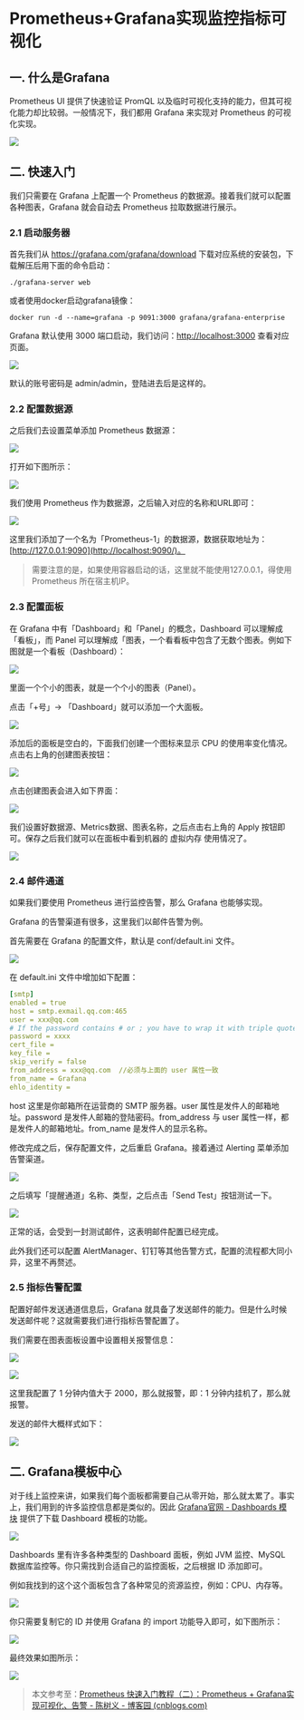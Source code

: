 # Prometheus+Grafana实现监控指标可视化



## 一. 什么是Grafana

Prometheus UI 提供了快速验证 PromQL 以及临时可视化支持的能力，但其可视化能力却比较弱。一般情况下，我们都用 Grafana 来实现对 Prometheus 的可视化实现。

![](../images/3.jpg)

## 二. 快速入门

我们只需要在 Grafana 上配置一个 Prometheus 的数据源。接着我们就可以配置各种图表，Grafana 就会自动去 Prometheus 拉取数据进行展示。

### 2.1 启动服务器

首先我们从 https://grafana.com/grafana/download 下载对应系统的安装包，下载解压后用下面的命令启动：

```shell
./grafana-server web
```

或者使用docker启动grafana镜像：

```shell
docker run -d --name=grafana -p 9091:3000 grafana/grafana-enterprise
```

Grafana 默认使用 3000 端口启动，我们访问：[http://localhost:3000](http://localhost:3000/) 查看对应页面。

![](../images/14.png)

默认的账号密码是 admin/admin，登陆进去后是这样的。

### 2.2 配置数据源

之后我们去设置菜单添加 Prometheus 数据源：

![](../images/15.png)

打开如下图所示：

![](../images/16.png)

我们使用 Prometheus 作为数据源，之后输入对应的名称和URL即可：

![](../images/17.png)

这里我们添加了一个名为「Prometheus-1」的数据源，数据获取地址为：[http://127.0.0.1:9090](http://localhost:9090/)。

> 需要注意的是，如果使用容器启动的话，这里就不能使用127.0.0.1，得使用 Prometheus 所在宿主机IP。

### 2.3 配置面板

在 Grafana 中有「Dashboard」和「Panel」的概念，Dashboard 可以理解成「看板」，而 Panel 可以理解成「图表，一个看看板中包含了无数个图表。例如下图就是一个看板（Dashboard）：

![](../images/4.jpg)

里面一个个小的图表，就是一个个小的图表（Panel）。

点击「+号」-> 「Dashboard」就可以添加一个大面板。

![](../images/18.png)

添加后的面板是空白的，下面我们创建一个图标来显示 CPU 的使用率变化情况。点击右上角的创建图表按钮：

![](../images/19.png)

点击创建图表会进入如下界面：

![](../images/20.png)

我们设置好数据源、Metrics数据、图表名称，之后点击右上角的 Apply 按钮即可。保存之后我们就可以在面板中看到机器的 虚拟内存 使用情况了。

![](../images/21.png)

### 2.4 邮件通道

如果我们要使用 Prometheus 进行监控告警，那么 Grafana 也能够实现。

Grafana 的告警渠道有很多，这里我们以邮件告警为例。

首先需要在 Grafana 的配置文件，默认是 conf/default.ini 文件。

![](../images/5.jpg)

在 default.ini 文件中增加如下配置：

```yml
[smtp]
enabled = true
host = smtp.exmail.qq.com:465
user = xxx@qq.com
# If the password contains # or ; you have to wrap it with triple quotes. Ex """#password;"""
password = xxxx
cert_file =
key_file =
skip_verify = false
from_address = xxx@qq.com  //必须与上面的 user 属性一致
from_name = Grafana
ehlo_identity =
```

host 这里是你邮箱所在运营商的 SMTP 服务器。user 属性是发件人的邮箱地址。password 是发件人邮箱的登陆密码。from_address 与 user 属性一样，都是发件人的邮箱地址。from_name 是发件人的显示名称。

修改完成之后，保存配置文件，之后重启 Grafana。接着通过 Alerting 菜单添加告警渠道。

![](../images/6.jpg)

之后填写「提醒通道」名称、类型，之后点击「Send Test」按钮测试一下。

![](../images/7.jpg)

正常的话，会受到一封测试邮件，这表明邮件配置已经完成。

此外我们还可以配置 AlertManager、钉钉等其他告警方式，配置的流程都大同小异，这里不再赘述。

### 2.5 指标告警配置

配置好邮件发送通道信息后，Grafana 就具备了发送邮件的能力。但是什么时候发送邮件呢？这就需要我们进行指标告警配置了。

我们需要在图表面板设置中设置相关报警信息：

![](../images/23.png)

![](../images/24.png)

这里我配置了 1 分钟内值大于 2000，那么就报警，即：1 分钟内挂机了，那么就报警。

发送的邮件大概样式如下：

![](../images/8.jpg)

## 二. Grafana模板中心

对于线上监控来讲，如果我们每个面板都需要自己从零开始，那么就太累了。事实上，我们用到的许多监控信息都是类似的。因此 [Grafana官网 - Dashboards 模块](https://grafana.com/grafana/dashboards) 提供了下载 Dashboard 模板的功能。

![](../images/25.png)

Dashboards 里有许多各种类型的 Dashboard 面板，例如 JVM 监控、MySQL 数据库监控等。你只需找到合适自己的监控面板，之后根据 ID 添加即可。

例如我找到的这个这个面板包含了各种常见的资源监控，例如：CPU、内存等。

![](../images/26.png)

你只需要复制它的 ID 并使用 Grafana 的 import 功能导入即可，如下图所示：

![](../images/27.png)

最终效果如图所示：

![](../images/28.png)



> 本文参考至：[Prometheus 快速入门教程（二）：Prometheus + Grafana实现可视化、告警 - 陈树义 - 博客园 (cnblogs.com)](https://www.cnblogs.com/chanshuyi/p/02_grafana_quick_start.html)